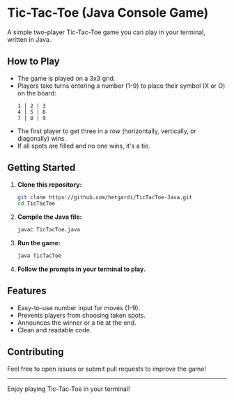 # Tic-Tac-Toe (Java Console Game)

A simple two-player Tic-Tac-Toe game you can play in your terminal, written in Java.

## How to Play

- The game is played on a 3x3 grid.
- Players take turns entering a number (1-9) to place their symbol (X or O) on the board:
  ```
  1 | 2 | 3
  4 | 5 | 6
  7 | 8 | 9
  ```
- The first player to get three in a row (horizontally, vertically, or diagonally) wins.
- If all spots are filled and no one wins, it's a tie.

## Getting Started

1. **Clone this repository:**
   ```bash
   git clone https://github.com/hetgardi/TicTacToe-Java.git
   cd TicTacToe
   ```

2. **Compile the Java file:**
   ```bash
   javac TicTacToe.java
   ```

3. **Run the game:**
   ```bash
   java TicTacToe
   ```

4. **Follow the prompts in your terminal to play.**

## Features

- Easy-to-use number input for moves (1-9).
- Prevents players from choosing taken spots.
- Announces the winner or a tie at the end.
- Clean and readable code.

## Contributing

Feel free to open issues or submit pull requests to improve the game!

---
Enjoy playing Tic-Tac-Toe in your terminal!